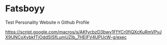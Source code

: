 # Fatsboyy
Test Personality Website n Github Profile 

https://script.google.com/macros/s/AKfycbzD3bwv1FfYCr0fjQXcKuRmVPvJX9UNCoXvbkfTjOddSISfLumUZIb_7HEIFV4UPUcW-g/exec
